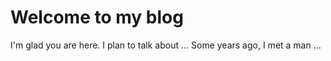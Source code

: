# Welcome to my blog

I'm glad you are here. I plan to talk about ...
Some years ago, I met a man ...
